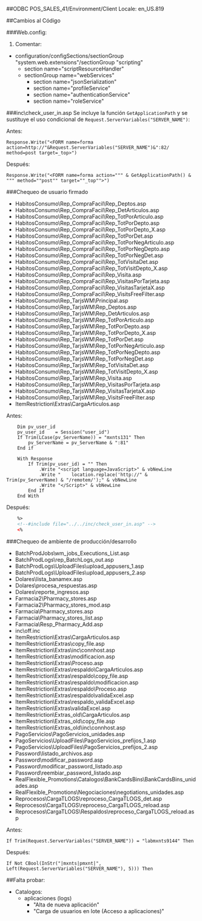 ##ODBC
POS_SALES_41/Environment/Client Locale:	en_US.819

##Cambios al Código

###Web.config:
1. Comentar:
* configuration/configSections/sectionGroup "system.web.extensions"/sectionGroup "scripting"
    * section name="scriptResourceHandler"
    * sectionGroup name="webServices"
        * section name="jsonSerialization"
        * section name="profileService"
        * section name="authenticationService"
        * section name="roleService"

###inc\check_user_in.asp
Se incluye la función `GetApplicationPath` y se sustituye el uso condicional de `Request.ServerVariables("SERVER_NAME")`:

Antes:

```vbs
Response.Write("<FORM name=forma action=http://"&Request.ServerVariables("SERVER_NAME")&":82/ method=post target=_top>")
```

Después:

```vbs
Response.Write("<FORM name=forma action=""" & GetApplicationPath() & """ method=""post"" target=""_top"">")
```

###Chequeo de usuario firmado
* HabitosConsumo\Rep_CompraFacil\Rep_Deptos.asp
* HabitosConsumo\Rep_CompraFacil\Rep_DetArticulos.asp
* HabitosConsumo\Rep_CompraFacil\Rep_TotPorArticulo.asp
* HabitosConsumo\Rep_CompraFacil\Rep_TotPorDepto.asp
* HabitosConsumo\Rep_CompraFacil\Rep_TotPorDepto_X.asp
* HabitosConsumo\Rep_CompraFacil\Rep_TotPorDet.asp
* HabitosConsumo\Rep_CompraFacil\Rep_TotPorNegArticulo.asp
* HabitosConsumo\Rep_CompraFacil\Rep_TotPorNegDepto.asp
* HabitosConsumo\Rep_CompraFacil\Rep_TotPorNegDet.asp
* HabitosConsumo\Rep_CompraFacil\Rep_TotVisitaDet.asp
* HabitosConsumo\Rep_CompraFacil\Rep_TotVisitDepto_X.asp
* HabitosConsumo\Rep_CompraFacil\Rep_Visita.asp
* HabitosConsumo\Rep_CompraFacil\Rep_VisitasPorTarjeta.asp
* HabitosConsumo\Rep_CompraFacil\Rep_VisitasTarjetaX.asp
* HabitosConsumo\Rep_CompraFacil\Rep_VisitsFreeFilter.asp
* HabitosConsumo\Rep_TarjsWM\Principal.asp
* HabitosConsumo\Rep_TarjsWM\Rep_Deptos.asp
* HabitosConsumo\Rep_TarjsWM\Rep_DetArticulos.asp
* HabitosConsumo\Rep_TarjsWM\Rep_TotPorArticulo.asp
* HabitosConsumo\Rep_TarjsWM\Rep_TotPorDepto.asp
* HabitosConsumo\Rep_TarjsWM\Rep_TotPorDepto_X.asp
* HabitosConsumo\Rep_TarjsWM\Rep_TotPorDet.asp
* HabitosConsumo\Rep_TarjsWM\Rep_TotPorNegArticulo.asp
* HabitosConsumo\Rep_TarjsWM\Rep_TotPorNegDepto.asp
* HabitosConsumo\Rep_TarjsWM\Rep_TotPorNegDet.asp
* HabitosConsumo\Rep_TarjsWM\Rep_TotVisitaDet.asp
* HabitosConsumo\Rep_TarjsWM\Rep_TotVisitDepto_X.asp
* HabitosConsumo\Rep_TarjsWM\Rep_Visita.asp
* HabitosConsumo\Rep_TarjsWM\Rep_VisitasPorTarjeta.asp
* HabitosConsumo\Rep_TarjsWM\Rep_VisitasTarjetaX.asp
* HabitosConsumo\Rep_TarjsWM\Rep_VisitsFreeFilter.asp
* ItemRestriction\Extras\CargaArticulos.asp

Antes:
```vbs
	Dim pv_user_id
	pv_user_id    = Session("user_id")
	If Trim(LCase(pv_ServerName)) = "mxnts131" Then
		pv_ServerName = pv_ServerName & ":81"
	End if

	With Response
		If Trim(pv_user_id) = "" Then
			.Write "<script language=JavaScript>" & vbNewLine
			.Write "	location.replace('http://" & Trim(pv_ServerName) & "/remotem/');" & vbNewLine
			.Write "</Script>" & vbNewLine
		End If
	End With
```
Después:
```html
	%>
	<!--#include file="../../inc/check_user_in.asp" -->
	<%
```

###Chequeo de ambiente de producción/desarrollo
* BatchProdJobs\wm_jobs_Executions_List.asp
* BatchProdLogs\rep_BatchLogs_out.asp
* BatchProdLogs\UploadFiles\upload_appusers_1.asp
* BatchProdLogs\UploadFiles\upload_appusers_2.asp
* Dolares\lista_banamex.asp
* Dolares\procesa_respuestas.asp
* Dolares\reporte_ingresos.asp
* Farmacia2\Pharmacy_stores.asp
* Farmacia2\Pharmacy_stores_mod.asp
* Farmacia\Pharmacy_stores.asp
* Farmacia\Pharmacy_stores_list.asp
* Farmacia\Resp_Pharmacy_Add.asp
* inc\off.inc
* ItemRestriction\Extras\CargaArticulos.asp
* ItemRestriction\Extras\copy_file.asp
* ItemRestriction\Extras\inc\connhost.asp
* ItemRestriction\Extras\modificacion.asp
* ItemRestriction\Extras\Proceso.asp
* ItemRestriction\Extras\respaldo\CargaArticulos.asp
* ItemRestriction\Extras\respaldo\copy_file.asp
* ItemRestriction\Extras\respaldo\modificacion.asp
* ItemRestriction\Extras\respaldo\Proceso.asp
* ItemRestriction\Extras\respaldo\validaExcel.asp
* ItemRestriction\Extras\respaldo_validaExcel.asp
* ItemRestriction\Extras\validaExcel.asp
* ItemRestriction\Extras_old\CargaArticulos.asp
* ItemRestriction\Extras_old\copy_file.asp
* ItemRestriction\Extras_old\inc\connhost.asp
* PagoServicios\PagoServicios_unidades.asp
* PagoServicios\UploadFiles\PagoServicios_prefijos_1.asp
* PagoServicios\UploadFiles\PagoServicios_prefijos_2.asp
* Password\listado_archivos.asp
* Password\modificar_password.asp
* Password\modificar_password_listado.asp
* Password\reembiar_password_listado.asp
* RealFlexible_Promotions\Catalogos\BankCardsBins\BankCardsBins_unidades.asp
* RealFlexible_Promotions\Negociaciones\negotiations_unidades.asp
* Reprocesos\CargaTLOGS\reproceso_CargaTLOGS_det.asp
* Reprocesos\CargaTLOGS\reproceso_CargaTLOGS_reload.asp
* Reprocesos\CargaTLOGS\Respaldos\reproceso_CargaTLOGS_reload.asp

Antes:

```vbs
If Trim(Request.ServerVariables("SERVER_NAME")) = "labmxnts9144" Then
```

Después:

```vbs
If Not CBool(InStr("|mxnts|pmxnt|", Left(Request.ServerVariables("SERVER_NAME"), 5))) Then
```

##Falta probar:
* Catalogos:
    * aplicaciones (logs)
        * "Alta de nueva aplicación"
        * "Carga de usuarios en lote (Acceso a aplicaciones)"

